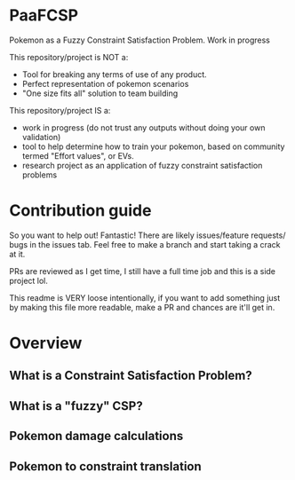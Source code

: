 # PaaFCSP
Pokemon as a Fuzzy Constraint Satisfaction Problem. Work in progress

This repository/project is NOT a:

- Tool for breaking any terms of use of any product.
- Perfect representation of pokemon scenarios
- "One size fits all" solution to team building

This repository/project IS a:

- work in progress (do not trust any outputs without doing your own validation)
- tool to help determine how to train your pokemon, based on community termed "Effort values", or EVs.
- research project as an application of fuzzy constraint satisfaction problems

# Contribution guide

So you want to help out! Fantastic! There are likely issues/feature requests/ bugs in the issues tab. Feel free to make a branch and start taking a crack at it.

PRs are reviewed as I get time, I still have a full time job and this is a side project lol.

This readme is VERY loose intentionally, if you want to add something just by making this file more readable, make a PR and chances are it'll get in.


# Overview

## What is a Constraint Satisfaction Problem?

## What is a "fuzzy" CSP?

## Pokemon damage calculations

## Pokemon to constraint translation
